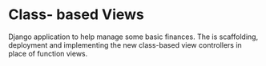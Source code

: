 # Class- based Views
Django application to help manage some basic finances. The is scaffolding, deployment and 
implementing the new class-based view controllers in place of function views.



#
